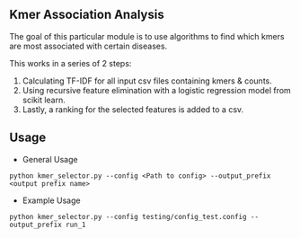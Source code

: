## Kmer Association Analysis

The goal of this particular module is to use algorithms to find which kmers are most associated with certain diseases.

This works in a series of 2 steps:

1. Calculating TF-IDF for all input csv files containing kmers & counts.
2. Using recursive feature elimination with a logistic regression model from scikit learn.
3. Lastly, a ranking for the selected features is added to a csv.

## Usage
* General Usage
```
python kmer_selector.py --config <Path to config> --output_prefix <output prefix name>
```
* Example Usage
```
python kmer_selector.py --config testing/config_test.config --output_prefix run_1
```